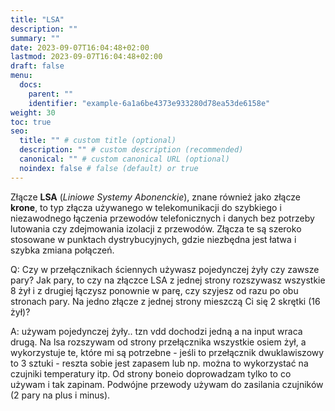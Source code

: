 ```yaml
---
title: "LSA"
description: ""
summary: ""
date: 2023-09-07T16:04:48+02:00
lastmod: 2023-09-07T16:04:48+02:00
draft: false
menu:
  docs:
    parent: ""
    identifier: "example-6a1a6be4373e933280d78ea53de6158e"
weight: 30
toc: true
seo:
  title: "" # custom title (optional)
  description: "" # custom description (recommended)
  canonical: "" # custom canonical URL (optional)
  noindex: false # false (default) or true
---
```


Złącze **LSA** (*Liniowe Systemy Abonenckie*), znane również jako złącze **krone**, to typ złącza używanego w telekomunikacji do szybkiego i niezawodnego łączenia przewodów telefonicznych i danych bez potrzeby lutowania czy zdejmowania izolacji z przewodów. Złącza te są szeroko stosowane w punktach dystrybucyjnych, gdzie niezbędna jest łatwa i szybka zmiana połączeń.


Q: Czy w przełącznikach ściennych używasz pojedynczej żyły czy zawsze pary? Jak pary, to czy na złączce LSA z jednej strony rozszywasz wszystkie 8 żył i z drugiej łączysz ponownie w parę, czy szyjesz od razu po obu stronach pary. Na jedno złącze z jednej strony mieszczą Ci się 2 skrętki (16 żył)?

A: używam pojedynczej żyły.. tzn vdd dochodzi jedną a na input wraca drugą. Na lsa rozszywam od strony przełącznika wszystkie osiem żył, a wykorzystuje te, które mi są potrzebne - jeśli to przełącznik dwuklawiszowy to 3 sztuki - reszta sobie jest zapasem lub np. można to wykorzystać na czujniki temperatury itp. Od strony boneio doprowadzam tylko to co używam i tak zapinam. Podwójne przewody używam do zasilania czujników (2 pary na plus i minus).

